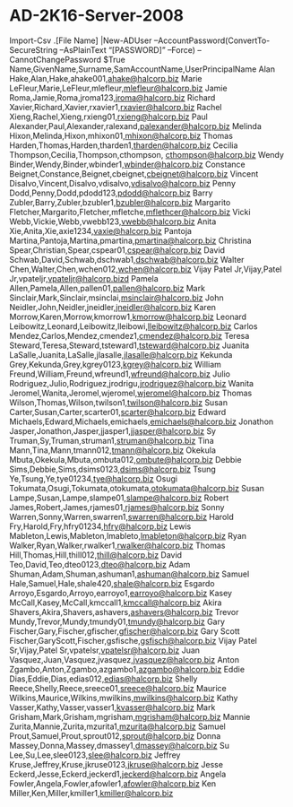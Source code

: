 # AD-2K16-Server-2008
Import-Csv .\[File Name] |New-ADUser –AccountPassword(ConvertTo-SecureString –AsPlainText “[PASSWORD]” –Force) –CannotChangePassword $True
Name,GivenName,Surname,SamAccountName,UserPrincipalName
Alan Hake,Alan,Hake,ahake001,ahake@halcorp.biz
Marie LeFleur,Marie,LeFleur,mlefleur,mlefleur@halcorp.biz
Jamie Roma,Jamie,Roma,jroma123,jroma@halcorp.biz
Richard Xavier,Richard,Xavier,rxavier1,rxavier@halcorp.biz
Rachel Xieng,Rachel,Xieng,rxieng01,rxieng@halcorp.biz
Paul Alexander,Paul,Alexander,ralexand,palexander@halcorp.biz
Melinda Hixon,Melinda,Hixon,mhixon01,mhixon@halcorp.biz 
Thomas Harden,Thomas,Harden,tharden1,tharden@halcorp.biz
Cecilia Thompson,Cecilia,Thompson,cthompson, cthompson@halcorp.biz
Wendy Binder,Wendy,Binder,wbinder1,wbinder@halcorp.biz
Constance Beignet,Constance,Beignet,cbeignet,cbeignet@halcorp.biz
Vincent Disalvo,Vincent,Disalvo,vdisalvo,vdisalvo@halcorp.biz
Penny Dodd,Penny,Dodd,pdodd123,pdodd@halcorp.biz
Barry Zubler,Barry,Zubler,bzubler1,bzubler@halcorp.biz
Margarito Fletcher,Margarito,Fletcher,mfletche,mflethcer@halcorp.biz
Vicki Webb,Vickie,Webb,vwebb123,vwebb@halcorp.biz
Anita Xie,Anita,Xie,axie1234,vaxie@halcorp.biz
Pantoja Martina,Pantoja,Martina,pmartina,pmartina@halcorp.biz
Christina Spear,Christian,Spear,cspear01,cspear@halcorp.biz
David Schwab,David,Schwab,dschwab1,dschwab@halcorp.biz
Walter Chen,Walter,Chen,wchen012,wchen@halcorp.biz
Vijay Patel Jr,Vijay,Patel Jr,vpateljr,vpateljr@halcorp.bizd
Pamela Allen,Pamela,Allen,pallen01,pallen@halcorp.biz
Mark Sinclair,Mark,Sinclair,msinclai,msinclair@halcorp.biz
John Neidler,John,Neidler,jneidler,jneidler@halcorp.biz
Karen Morrow,Karen,Morrow,kmorrow1,kmorrow@halcorp.biz
Leonard Leibowitz,Leonard,Leibowitz,lleibowi,lleibowitz@halcorp.biz
Carlos Mendez,Carlos,Mendez,cmendez1,cmendez@halcorp.biz
Teresa Steward,Teresa,Steward,tsteward1,tsteward@halcorp.biz
Juanita LaSalle,Juanita,LaSalle,jlasalle,jlasalle@halcorp.biz
Kekunda Grey,Kekunda,Grey,kgrey0123,kgrey@halcorp.biz
William Freund,William,Freund,wfreund1,wfreund@halcorp.biz
Julio Rodriguez,Julio,Rodriguez,jrodrigu,jrodriguez@halcorp.biz
Wanita Jeromel,Wanita,Jeromel,wjeromel,wjeromel@halcorp.biz
Thomas Wilson,Thomas,Wilson,twilson1,twilson@halcorp.biz
Susan Carter,Susan,Carter,scarter01,scarter@halcorp.biz
Edward Michaels,Edward,Michaels,emichaels,emichaels@halcorp.biz
Jonathon Jasper,Jonathon,Jasper,jjasper1,jjasper@halcorp.biz
Sy Truman,Sy,Truman,struman1,struman@halcorp.biz
Tina Mann,Tina,Mann,tmann012,tmann@halcorp.biz
Okekula Mbuta,Okekula,Mbuta,ombuta012,ombute@halcorp.biz
Debbie Sims,Debbie,Sims,dsims0123,dsims@halcorp.biz
Tsung Ye,Tsung,Ye,tye01234,tye@halcorp.biz
Osugi Tokumata,Osugi,Tokumata,otokumata,otokumata@halcorp.biz
Susan Lampe,Susan,Lampe,slampe01,slampe@halcorp.biz
Robert James,Robert,James,rjames01,rjames@halcorp.biz
Sonny Warren,Sonny,Warren,swarren1,swarren@halcorp.biz
Harold Fry,Harold,Fry,hfry01234,hfry@halcorp.biz
Lewis Mableton,Lewis,Mableton,lmableto,lmableton@halcorp.biz
Ryan Walker,Ryan,Walker,rwalker1,rwalker@halcorp.biz
Thomas Hill,Thomas,Hill,thill012,thill@halcorp.biz
David Teo,David,Teo,dteo0123,dteo@halcorp.biz
Adam Shuman,Adam,Shuman,ashuman1,ashuman@halcorp.biz
Samuel Hale,Samuel,Hale,shale420,shale@halcorp.biz
Esgardo Arroyo,Esgardo,Arroyo,earroyo1,earroyo@halcorp.biz
Kasey McCall,Kasey,McCall,kmccall1,kmccall@halcorp.biz
Akira Shavers,Akira,Shavers,ashavers,ashavers@halcorp.biz
Trevor Mundy,Trevor,Mundy,tmundy01,tmundy@halcorp.biz
Gary Fischer,Gary,Fischer,gfischer,gfischer@halcorp.biz
Gary Scott Fischer,GaryScott,Fischer,gsfische,gsfisch@halcorp.biz
Vijay Patel Sr,Vijay,Patel Sr,vpatelsr,vpatelsr@halcorp.biz
Juan Vasquez,Juan,Vasquez,jvasquez,jvasquez@halcorp.biz
Anton Zgambo,Anton,Zgambo,azgambo1,azgambo@halcorp.biz
Eddie Dias,Eddie,Dias,edias012,edias@halcorp.biz
Shelly Reece,Shelly,Reece,sreece01,sreece@halcorp.biz
Maurice Wilkins,Maurice,Wilkins,mwilkins,mwilkins@halcorp.biz
Kathy Vasser,Kathy,Vasser,vasser1,kvasser@halcorp.biz
Mark Grisham,Mark,Grisham,mgrisham,mgrisham@halcorp.biz
Mannie Zurita,Mannie,Zurita,mzurita1,mzurita@halcorp.biz
Samuel Prout,Samuel,Prout,sprout012,sprout@halcorp.biz
Donna Massey,Donna,Massey,dmassey1,dmassey@halcorp.biz
Su Lee,Su,Lee,slee0123,slee@halcorp.biz
Jeffrey Kruse,Jeffrey,Kruse,jkruse0123,jkruse@halcorp.biz
Jesse Eckerd,Jesse,Eckerd,jeckerd1,jeckerd@halcorp.biz
Angela Fowler,Angela,Fowler,afowler1,afowler@halcorp.biz
Ken Miller,Ken,Miller,kmiller1,kmiller@halcorp.biz
